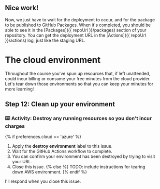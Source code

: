 ## Nice work!

Now, we just have to wait for the deployment to occur, and for the package to be published to GitHub Packages. When it's completed, you should be able to see it in the [Packages]({{ repoUrl }}/packages) section of your repository. You can get the deployment URL in the [Actions]({{ repoUrl }}/actions) log, just like the staging URL.

# The cloud environment

Throughout the course you've spun up resources that, if left unattended, could incur billing or consume your free minutes from the cloud provider. Let's tear down those environments so that you can keep your minutes for more learning!

## Step 12: Clean up your environment

### :keyboard: Activity: Destroy any running resources so you don't incur charges

{% if preferences.cloud == 'azure' %}

1. Apply the **destroy environment** label to this issue.
1. Wait for the GitHub Actions workflow to complete.
1. You can confirm your environment has been destroyed by trying to visit your URL.
1. Close this issue.
{% else %}
TODO: include instructions for tearing down AWS environment.
{% endif %}

I'll respond when you close this issue.
